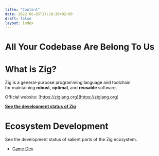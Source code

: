 ```yaml
---
title: "Content"
date: 2022-06-05T17:18:20+02:00
draft: false
layout: index
---
```


<h1>
  All Your Codebase Are Belong To Us
</h1>

# What is Zig?
Zig is a general-purpose programming language and toolchain<br>
for maintaining **robust**, **optimal**, and **reusable** software.

Official website:
[https://ziglang.org](https://ziglang.org)

**[See the development status of Zig](/zig/)**

# Ecosystem Development
See the development status of salient parts of the Zig ecosystem.

- [Game Dev](/gamedev/)
